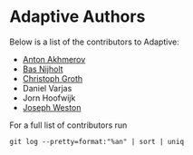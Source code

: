 # Adaptive Authors
Below is a list of the contributors to Adaptive:

+ [Anton Akhmerov](<https://antonakhmerov.org>)
+ [Bas Nijholt](<http://nijho.lt>)
+ [Christoph Groth](<http://inac.cea.fr/Pisp/christoph.groth/>)
+ Daniel Varjas
+ Jorn Hoofwijk
+ [Joseph Weston](<https://joseph.weston.cloud>)

For a full list of contributors run

```
git log --pretty=format:"%an" | sort | uniq
```

